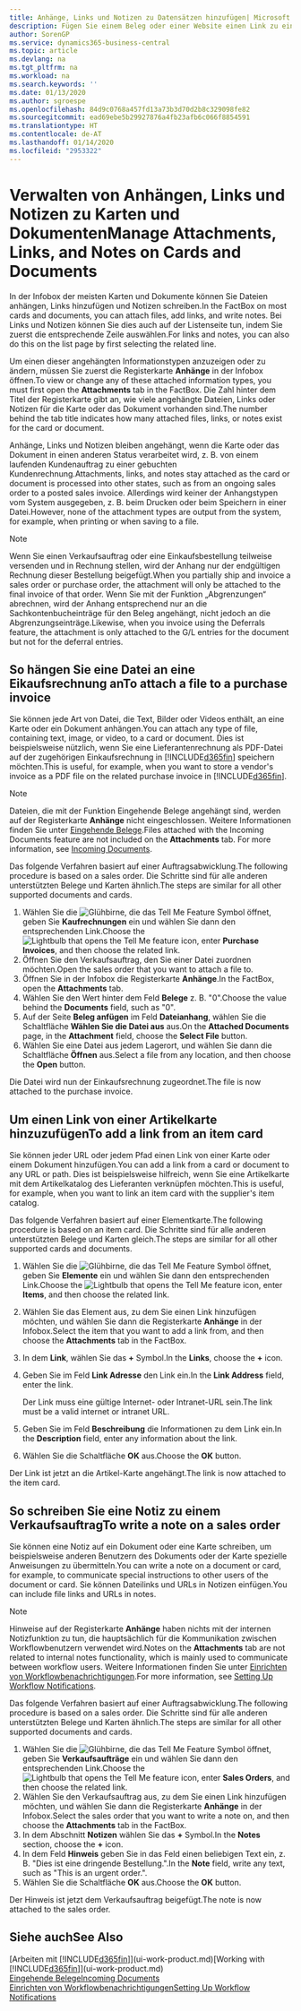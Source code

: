 ```yaml
---
title: Anhänge, Links und Notizen zu Datensätzen hinzufügen| Microsoft Docs
description: Fügen Sie einem Beleg oder einer Website einen Link zu einem bestimmten Datensatz hinzu, beispielsweise zu einer Debitorenkarte oder einem Beleg.
author: SorenGP
ms.service: dynamics365-business-central
ms.topic: article
ms.devlang: na
ms.tgt_pltfrm: na
ms.workload: na
ms.search.keywords: ''
ms.date: 01/13/2020
ms.author: sgroespe
ms.openlocfilehash: 84d9c0768a457fd13a73b3d70d2b8c329098fe82
ms.sourcegitcommit: ead69ebe5b29927876a4fb23afb6c066f8854591
ms.translationtype: HT
ms.contentlocale: de-AT
ms.lasthandoff: 01/14/2020
ms.locfileid: "2953322"
---
```

# <a name="manage-attachments-links-and-notes-on-cards-and-documents"></a><span data-ttu-id="ca0d1-103">Verwalten von Anhängen, Links und Notizen zu Karten und Dokumenten</span><span class="sxs-lookup"><span data-stu-id="ca0d1-103">Manage Attachments, Links, and Notes on Cards and Documents</span></span>

<span data-ttu-id="ca0d1-104">In der Infobox der meisten Karten und Dokumente können Sie Dateien anhängen, Links hinzufügen und Notizen schreiben.</span><span class="sxs-lookup"><span data-stu-id="ca0d1-104">In the FactBox on most cards and documents, you can attach files, add links, and write notes.</span></span> <span data-ttu-id="ca0d1-105">Bei Links und Notizen können Sie dies auch auf der Listenseite tun, indem Sie zuerst die entsprechende Zeile auswählen.</span><span class="sxs-lookup"><span data-stu-id="ca0d1-105">For links and notes, you can also do this on the list page by first selecting the related line.</span></span>

<span data-ttu-id="ca0d1-106">Um einen dieser angehängten Informationstypen anzuzeigen oder zu ändern, müssen Sie zuerst die Registerkarte **Anhänge** in der Infobox öffnen.</span><span class="sxs-lookup"><span data-stu-id="ca0d1-106">To view or change any of these attached information types, you must first open the **Attachments** tab in the FactBox.</span></span> <span data-ttu-id="ca0d1-107">Die Zahl hinter dem Titel der Registerkarte gibt an, wie viele angehängte Dateien, Links oder Notizen für die Karte oder das Dokument vorhanden sind.</span><span class="sxs-lookup"><span data-stu-id="ca0d1-107">The number behind the tab title indicates how many attached files, links, or notes exist for the card or document.</span></span>

<span data-ttu-id="ca0d1-108">Anhänge, Links und Notizen bleiben angehängt, wenn die Karte oder das Dokument in einen anderen Status verarbeitet wird, z. B. von einem laufenden Kundenauftrag zu einer gebuchten Kundenrechnung.</span><span class="sxs-lookup"><span data-stu-id="ca0d1-108">Attachments, links, and notes stay attached as the card or document is processed into other states, such as from an ongoing sales order to a posted sales invoice.</span></span> <span data-ttu-id="ca0d1-109">Allerdings wird keiner der Anhangstypen vom System ausgegeben, z. B. beim Drucken oder beim Speichern in einer Datei.</span><span class="sxs-lookup"><span data-stu-id="ca0d1-109">However, none of the attachment types are output from the system, for example, when printing or when saving to a file.</span></span>

> [!NOTE]
> <span data-ttu-id="ca0d1-110">Wenn Sie einen Verkaufsauftrag oder eine Einkaufsbestellung teilweise versenden und in Rechnung stellen, wird der Anhang nur der endgültigen Rechnung dieser Bestellung beigefügt.</span><span class="sxs-lookup"><span data-stu-id="ca0d1-110">When you partially ship and invoice a sales order or purchase order, the attachment will only be attached to the final invoice of that order.</span></span> <span data-ttu-id="ca0d1-111">Wenn Sie mit der Funktion „Abgrenzungen“ abrechnen, wird der Anhang entsprechend nur an die Sachkontenbucheinträge für den Beleg angehängt, nicht jedoch an die Abgrenzungseinträge.</span><span class="sxs-lookup"><span data-stu-id="ca0d1-111">Likewise, when you invoice using the Deferrals feature, the attachment is only attached to the G/L entries for the document but not for the deferral entries.</span></span>

## <a name="to-attach-a-file-to-a-purchase-invoice"></a><span data-ttu-id="ca0d1-112">So hängen Sie eine Datei an eine Eikaufsrechnung an</span><span class="sxs-lookup"><span data-stu-id="ca0d1-112">To attach a file to a purchase invoice</span></span>
<span data-ttu-id="ca0d1-113">Sie können jede Art von Datei, die Text, Bilder oder Videos enthält, an eine Karte oder ein Dokument anhängen.</span><span class="sxs-lookup"><span data-stu-id="ca0d1-113">You can attach any type of file, containing text, image, or video, to a card or document.</span></span> <span data-ttu-id="ca0d1-114">Dies ist beispielsweise nützlich, wenn Sie eine Lieferantenrechnung als PDF-Datei auf der zugehörigen Einkaufsrechnung in [!INCLUDE[d365fin](includes/d365fin_md.md)] speichern möchten.</span><span class="sxs-lookup"><span data-stu-id="ca0d1-114">This is useful, for example, when you want to store a vendor's invoice as a PDF file on the related purchase invoice in [!INCLUDE[d365fin](includes/d365fin_md.md)].</span></span>

> [!NOTE]
> <span data-ttu-id="ca0d1-115">Dateien, die mit der Funktion Eingehende Belege angehängt sind, werden auf der Registerkarte **Anhänge** nicht eingeschlossen. Weitere Informationen finden Sie unter [Eingehende Belege](across-income-documents.md).</span><span class="sxs-lookup"><span data-stu-id="ca0d1-115">Files attached with the Incoming Documents feature are not included on the **Attachments** tab. For more information, see [Incoming Documents](across-income-documents.md).</span></span>

<span data-ttu-id="ca0d1-116">Das folgende Verfahren basiert auf einer Auftragsabwicklung.</span><span class="sxs-lookup"><span data-stu-id="ca0d1-116">The following procedure is based on a sales order.</span></span> <span data-ttu-id="ca0d1-117">Die Schritte sind für alle anderen unterstützten Belege und Karten ähnlich.</span><span class="sxs-lookup"><span data-stu-id="ca0d1-117">The steps are similar for all other supported documents and cards.</span></span>

1. <span data-ttu-id="ca0d1-118">Wählen Sie die ![Glühbirne, die das Tell Me Feature](media/ui-search/search_small.png "Tell Me-Funktion") Symbol öffnet, geben Sie **Kaufrechnungen** ein und wählen Sie dann den entsprechenden Link.</span><span class="sxs-lookup"><span data-stu-id="ca0d1-118">Choose the ![Lightbulb that opens the Tell Me feature](media/ui-search/search_small.png "Tell me what you want to do") icon, enter **Purchase Invoices**, and then choose the related link.</span></span>
2. <span data-ttu-id="ca0d1-119">Öffnen Sie den Verkaufsauftrag, den Sie einer Datei zuordnen möchten.</span><span class="sxs-lookup"><span data-stu-id="ca0d1-119">Open the sales order that you want to attach a file to.</span></span>
3. <span data-ttu-id="ca0d1-120">Öffnen Sie in der Infobox die Registerkarte **Anhänge**.</span><span class="sxs-lookup"><span data-stu-id="ca0d1-120">In the FactBox, open the **Attachments** tab.</span></span>
4. <span data-ttu-id="ca0d1-121">Wählen Sie den Wert hinter dem Feld **Belege** z. B. "0".</span><span class="sxs-lookup"><span data-stu-id="ca0d1-121">Choose the value behind the **Documents** field, such as "0".</span></span>
5. <span data-ttu-id="ca0d1-122">Auf der Seite **Beleg anfügen** im Feld **Dateianhang**, wählen Sie die Schaltfläche **Wählen Sie die Datei aus** aus.</span><span class="sxs-lookup"><span data-stu-id="ca0d1-122">On the **Attached Documents** page, in the **Attachment** field, choose the **Select File** button.</span></span>
5. <span data-ttu-id="ca0d1-123">Wählen Sie eine Datei aus jedem Lagerort, und wählen Sie dann die Schaltfläche **Öffnen** aus.</span><span class="sxs-lookup"><span data-stu-id="ca0d1-123">Select a file from any location, and then choose the **Open** button.</span></span>

<span data-ttu-id="ca0d1-124">Die Datei wird nun der Einkaufsrechnung zugeordnet.</span><span class="sxs-lookup"><span data-stu-id="ca0d1-124">The file is now attached to the purchase invoice.</span></span>

## <a name="to-add-a-link-from-an-item-card"></a><span data-ttu-id="ca0d1-125">Um einen Link von einer Artikelkarte hinzuzufügen</span><span class="sxs-lookup"><span data-stu-id="ca0d1-125">To add a link from an item card</span></span>
<span data-ttu-id="ca0d1-126">Sie können jeder URL oder jedem Pfad einen Link von einer Karte oder einem Dokument hinzufügen.</span><span class="sxs-lookup"><span data-stu-id="ca0d1-126">You can add a link from a card or document to any URL or path.</span></span> <span data-ttu-id="ca0d1-127">Dies ist beispielsweise hilfreich, wenn Sie eine Artikelkarte mit dem Artikelkatalog des Lieferanten verknüpfen möchten.</span><span class="sxs-lookup"><span data-stu-id="ca0d1-127">This is useful, for example, when you want to link an item card with the supplier's item catalog.</span></span>

<span data-ttu-id="ca0d1-128">Das folgende Verfahren basiert auf einer Elementkarte.</span><span class="sxs-lookup"><span data-stu-id="ca0d1-128">The following procedure is based on an item card.</span></span> <span data-ttu-id="ca0d1-129">Die Schritte sind für alle anderen unterstützten Belege und Karten gleich.</span><span class="sxs-lookup"><span data-stu-id="ca0d1-129">The steps are similar for all other supported cards and documents.</span></span>

1. <span data-ttu-id="ca0d1-130">Wählen Sie die ![Glühbirne, die das Tell Me Feature](media/ui-search/search_small.png "Tell Me-Funktion") Symbol öffnet, geben Sie **Elemente** ein und wählen Sie dann den entsprechenden Link.</span><span class="sxs-lookup"><span data-stu-id="ca0d1-130">Choose the ![Lightbulb that opens the Tell Me feature](media/ui-search/search_small.png "Tell me what you want to do") icon, enter **Items**, and then choose the related link.</span></span>
2. <span data-ttu-id="ca0d1-131">Wählen Sie das Element aus, zu dem Sie einen Link hinzufügen möchten, und wählen Sie dann die Registerkarte **Anhänge** in der Infobox.</span><span class="sxs-lookup"><span data-stu-id="ca0d1-131">Select the item that you want to add a link from, and then choose the **Attachments** tab in the FactBox.</span></span>
3. <span data-ttu-id="ca0d1-132">In dem **Link**, wählen Sie das **+** Symbol.</span><span class="sxs-lookup"><span data-stu-id="ca0d1-132">In the **Links**, choose the **+** icon.</span></span>
4. <span data-ttu-id="ca0d1-133">Geben Sie im Feld **Link Adresse** den Link ein.</span><span class="sxs-lookup"><span data-stu-id="ca0d1-133">In the **Link Address** field, enter the link.</span></span>

    <span data-ttu-id="ca0d1-134">Der Link muss eine gültige Internet- oder Intranet-URL sein.</span><span class="sxs-lookup"><span data-stu-id="ca0d1-134">The link must be a valid internet or intranet URL.</span></span>

5. <span data-ttu-id="ca0d1-135">Geben Sie im Feld **Beschreibung** die Informationen zu dem Link ein.</span><span class="sxs-lookup"><span data-stu-id="ca0d1-135">In the **Description** field, enter any information about the link.</span></span>  
6. <span data-ttu-id="ca0d1-136">Wählen Sie die Schaltfläche **OK** aus.</span><span class="sxs-lookup"><span data-stu-id="ca0d1-136">Choose the **OK** button.</span></span>

<span data-ttu-id="ca0d1-137">Der Link ist jetzt an die Artikel-Karte angehängt.</span><span class="sxs-lookup"><span data-stu-id="ca0d1-137">The link is now attached to the item card.</span></span>  

## <a name="to-write-a-note-on-a-sales-order"></a><span data-ttu-id="ca0d1-138">So schreiben Sie eine Notiz zu einem Verkaufsauftrag</span><span class="sxs-lookup"><span data-stu-id="ca0d1-138">To write a note on a sales order</span></span>
<span data-ttu-id="ca0d1-139">Sie können eine Notiz auf ein Dokument oder eine Karte schreiben, um beispielsweise anderen Benutzern des Dokuments oder der Karte spezielle Anweisungen zu übermitteln.</span><span class="sxs-lookup"><span data-stu-id="ca0d1-139">You can write a note on a document or card, for example, to communicate special instructions to other users of the document or card.</span></span> <span data-ttu-id="ca0d1-140">Sie können Dateilinks und URLs in Notizen einfügen.</span><span class="sxs-lookup"><span data-stu-id="ca0d1-140">You can include file links and URLs in notes.</span></span>

> [!NOTE]
> <span data-ttu-id="ca0d1-141">Hinweise auf der Registerkarte **Anhänge** haben nichts mit der internen Notizfunktion zu tun, die hauptsächlich für die Kommunikation zwischen Workflowbenutzern verwendet wird.</span><span class="sxs-lookup"><span data-stu-id="ca0d1-141">Notes on the **Attachments** tab are not related to internal notes functionality, which is mainly used to communicate between workflow users.</span></span> <span data-ttu-id="ca0d1-142">Weitere Informationen finden Sie unter  [Einrichten von Workflowbenachrichtigungen](across-setting-up-workflow-notifications.md).</span><span class="sxs-lookup"><span data-stu-id="ca0d1-142">For more information, see [Setting Up Workflow Notifications](across-setting-up-workflow-notifications.md).</span></span>

<span data-ttu-id="ca0d1-143">Das folgende Verfahren basiert auf einer Auftragsabwicklung.</span><span class="sxs-lookup"><span data-stu-id="ca0d1-143">The following procedure is based on a sales order.</span></span> <span data-ttu-id="ca0d1-144">Die Schritte sind für alle anderen unterstützten Belege und Karten ähnlich.</span><span class="sxs-lookup"><span data-stu-id="ca0d1-144">The steps are similar for all other supported documents and cards.</span></span>

1. <span data-ttu-id="ca0d1-145">Wählen Sie die ![Glühbirne, die das Tell Me Feature](media/ui-search/search_small.png "Tell Me-Funktion") Symbol öffnet, geben Sie **Verkaufsaufträge** ein und wählen Sie dann den entsprechenden Link.</span><span class="sxs-lookup"><span data-stu-id="ca0d1-145">Choose the ![Lightbulb that opens the Tell Me feature](media/ui-search/search_small.png "Tell me what you want to do") icon, enter **Sales Orders**, and then choose the related link.</span></span>
2. <span data-ttu-id="ca0d1-146">Wählen Sie den Verkaufsauftrag aus, zu dem Sie einen Link hinzufügen möchten, und wählen Sie dann die Registerkarte **Anhänge** in der Infobox.</span><span class="sxs-lookup"><span data-stu-id="ca0d1-146">Select the sales order that you want to write a note on, and then choose the **Attachments** tab in the FactBox.</span></span>
3. <span data-ttu-id="ca0d1-147">In dem Abschnitt **Notizen** wählen Sie das **+** Symbol.</span><span class="sxs-lookup"><span data-stu-id="ca0d1-147">In the **Notes** section, choose the **+** icon.</span></span>
4. <span data-ttu-id="ca0d1-148">In dem Feld **Hinweis** geben Sie in das Feld einen beliebigen Text ein, z. B. "Dies ist eine dringende Bestellung.".</span><span class="sxs-lookup"><span data-stu-id="ca0d1-148">In the **Note** field, write any text, such as "This is an urgent order.".</span></span>
5. <span data-ttu-id="ca0d1-149">Wählen Sie die Schaltfläche **OK** aus.</span><span class="sxs-lookup"><span data-stu-id="ca0d1-149">Choose the **OK** button.</span></span>

<span data-ttu-id="ca0d1-150">Der Hinweis ist jetzt dem Verkaufsauftrag beigefügt.</span><span class="sxs-lookup"><span data-stu-id="ca0d1-150">The note is now attached to the sales order.</span></span>

## <a name="see-also"></a><span data-ttu-id="ca0d1-151">Siehe auch</span><span class="sxs-lookup"><span data-stu-id="ca0d1-151">See Also</span></span>  
<span data-ttu-id="ca0d1-152">[Arbeiten mit [!INCLUDE[d365fin](includes/d365fin_md.md)]](ui-work-product.md)</span><span class="sxs-lookup"><span data-stu-id="ca0d1-152">[Working with [!INCLUDE[d365fin](includes/d365fin_md.md)]](ui-work-product.md)</span></span>  
[<span data-ttu-id="ca0d1-153">Eingehende Belege</span><span class="sxs-lookup"><span data-stu-id="ca0d1-153">Incoming Documents</span></span>](across-income-documents.md)  
[<span data-ttu-id="ca0d1-154">Einrichten von Workflowbenachrichtigungen</span><span class="sxs-lookup"><span data-stu-id="ca0d1-154">Setting Up Workflow Notifications</span></span>](across-setting-up-workflow-notifications.md)  
